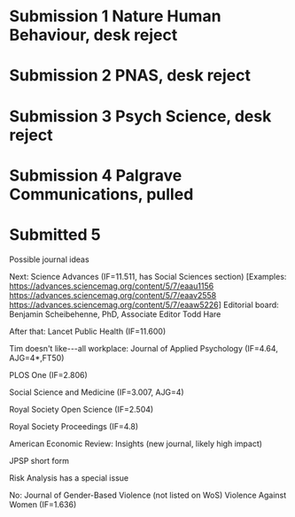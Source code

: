 # Submission 1 Nature Human Behaviour, desk reject

# Submission 2 PNAS, desk reject

# Submission 3 Psych Science, desk reject

# Submission 4 Palgrave Communications, pulled

# Submitted 5 



Possible journal ideas

Next:
Science Advances (IF=11.511, has Social Sciences section)
[Examples: https://advances.sciencemag.org/content/5/7/eaau1156
https://advances.sciencemag.org/content/5/7/eaav2558
https://advances.sciencemag.org/content/5/7/eaaw5226]
Editorial board:
Benjamin Scheibehenne, PhD, Associate Editor
Todd Hare

After that:
Lancet Public Health (IF=11.600)



Tim doesn't like---all workplace:
Journal of Applied Psychology (IF=4.64, AJG=4*,FT50)




PLOS One (IF=2.806)

Social Science and Medicine (IF=3.007, AJG=4)

Royal Society Open Science (IF=2.504)



Royal Society Proceedings (IF=4.8)

American Economic Review: Insights (new journal, likely high impact)

JPSP short form

Risk Analysis has a special issue


No:
Journal of Gender-Based Violence (not listed on WoS)
Violence Against Women (IF=1.636)
